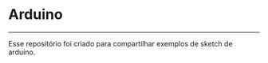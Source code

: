 # Arduino
--------------
Esse repositório foi criado para compartilhar exemplos de sketch de arduino. 
